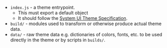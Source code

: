 
- `index.js` - a theme entrypoint.
  - This must export a default object
  - It should follow the [System UI Theme Specification](https://system-ui.com/theme/).
- `build/` - modules used to transform or otherwise produce actual theme data.
- `data/` - raw theme data e.g. dictionaries of colors, fonts, etc. to be used directly in the theme or by scripts in `builds/`.
